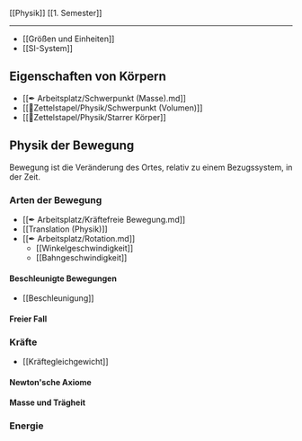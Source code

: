 [[Physik]] [[1. Semester]]

---

- [[Größen und Einheiten]]
- [[SI-System]]


## Eigenschaften von Körpern

- [[✒ Arbeitsplatz/Schwerpunkt (Masse).md]]
- [[📂Zettelstapel/Physik/Schwerpunkt (Volumen)]]
- [[📂Zettelstapel/Physik/Starrer Körper]]

## Physik der Bewegung

Bewegung ist die Veränderung des Ortes, relativ zu einem Bezugssystem, in der Zeit.

### Arten der Bewegung

- [[✒ Arbeitsplatz/Kräftefreie Bewegung.md]]
- [[Translation (Physik)]]
- [[✒ Arbeitsplatz/Rotation.md]]
	- [[Winkelgeschwindigkeit]]
	- [[Bahngeschwindigkeit]]

#### Beschleunigte Bewegungen
- [[Beschleunigung]]
#### Freier Fall

### Kräfte

- [[Kräftegleichgewicht]]

#### Newton'sche Axiome

#### Masse und Trägheit

### Energie